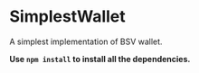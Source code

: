 # SimplestWallet
 A simplest implementation of BSV wallet.

**Use `npm install` to install all the dependencies.**
